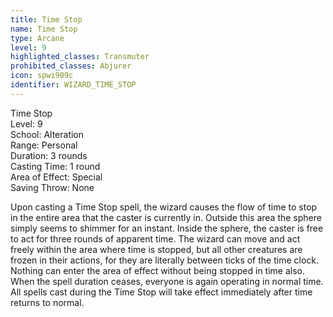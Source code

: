 ```yaml
---
title: Time Stop
name: Time Stop
type: Arcane
level: 9
highlighted_classes: Transmuter
prohibited_classes: Abjurer
icon: spwi909c
identifier: WIZARD_TIME_STOP
---
```

Time Stop  
Level: 9  
School: Alteration  
Range: Personal  
Duration: 3 rounds  
Casting Time: 1 round  
Area of Effect: Special  
Saving Throw: None  
  
Upon casting a Time Stop spell, the wizard causes the flow of time to stop in the entire area that the caster is currently in. Outside this area the sphere simply seems to shimmer for an instant. Inside the sphere, the caster is free to act for three rounds of apparent time. The wizard can move and act freely within the area where time is stopped, but all other creatures are frozen in their actions, for they are literally between ticks of the time clock. Nothing can enter the area of effect without being stopped in time also. When the spell duration ceases, everyone is again operating in normal time. All spells cast during the Time Stop will take effect immediately after time returns to normal.  
